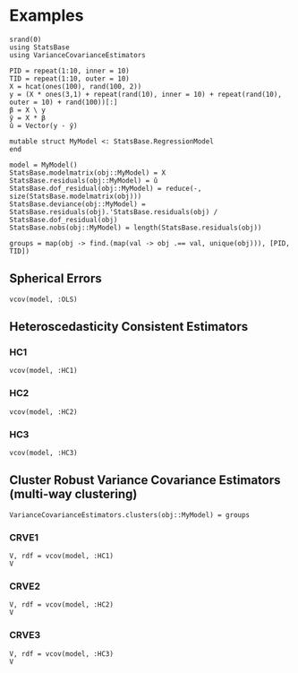 # Examples

```@setup Tutorial
srand(0)
using StatsBase
using VarianceCovarianceEstimators

PID = repeat(1:10, inner = 10)
TID = repeat(1:10, outer = 10)
X = hcat(ones(100), rand(100, 2))
y = (X * ones(3,1) + repeat(rand(10), inner = 10) + repeat(rand(10), outer = 10) + rand(100))[:]
β = X \ y
ŷ = X * β
û = Vector(y - ŷ)

mutable struct MyModel <: StatsBase.RegressionModel
end

model = MyModel()
StatsBase.modelmatrix(obj::MyModel) = X
StatsBase.residuals(obj::MyModel) = û
StatsBase.dof_residual(obj::MyModel) = reduce(-, size(StatsBase.modelmatrix(obj)))
StatsBase.deviance(obj::MyModel) = StatsBase.residuals(obj).'StatsBase.residuals(obj) / StatsBase.dof_residual(obj)
StatsBase.nobs(obj::MyModel) = length(StatsBase.residuals(obj))

groups = map(obj -> find.(map(val -> obj .== val, unique(obj))), [PID, TID])
```

## Spherical Errors

```@example Tutorial
vcov(model, :OLS)
```

## Heteroscedasticity Consistent Estimators

### HC1

```@example Tutorial
vcov(model, :HC1)
```

### HC2

```@example Tutorial
vcov(model, :HC2)
```

### HC3

```@example Tutorial
vcov(model, :HC3)
```

## Cluster Robust Variance Covariance Estimators (multi-way clustering)

```@example Tutorial
VarianceCovarianceEstimators.clusters(obj::MyModel) = groups
```

### CRVE1

```@example Tutorial
V, rdf = vcov(model, :HC1)
V
```

### CRVE2

```@example Tutorial
V, rdf = vcov(model, :HC2)
V
```

### CRVE3

```@example Tutorial
V, rdf = vcov(model, :HC3)
V
```
